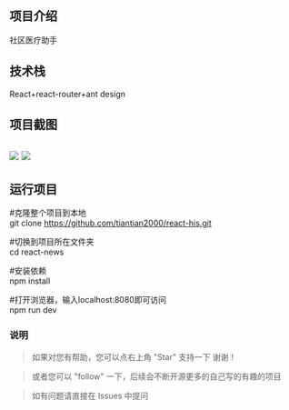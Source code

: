 <h2>项目介绍</h2>

社区医疗助手

<h2>技术栈</h2>
React+react-router+ant design

<h2>项目截图<h2>
<img src="https://github.com/tiantian2000/react-his/blob/gh-pages/示例.PNG"/>
<img src="https://github.com/tiantian2000/react-his/blob/gh-pages/示例1.PNG"/>

<h2> 运行项目</h2>

#克隆整个项目到本地<br>
git clone https://github.com/tiantian2000/react-his.git

#切换到项目所在文件夹<br>
cd react-news

#安装依赖<br>
npm install

#打开浏览器，输入localhost:8080即可访问<br>
npm run dev


### 说明
>  如果对您有帮助，您可以点右上角 "Star" 支持一下 谢谢！

>  或者您可以 "follow" 一下，后续会不断开源更多的自己写的有趣的项目

> 如有问题请直接在 Issues 中提问
